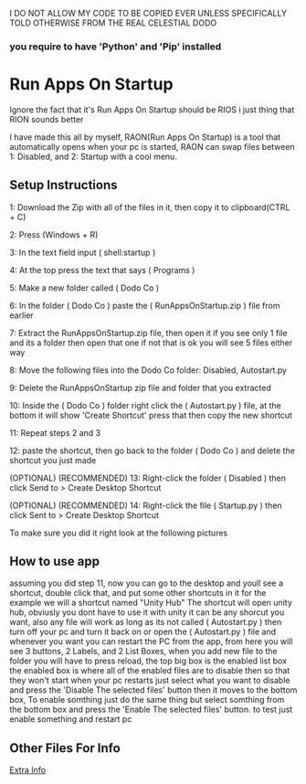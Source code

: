 I DO NOT ALLOW MY CODE TO BE COPIED EVER UNLESS SPECIFICALLY TOLD OTHERWISE FROM THE REAL CELESTIAL DODO
### you require to have 'Python' and 'Pip' installed ###
# Run Apps On Startup

Ignore the fact that it's Run Apps On Startup should be RIOS i just thing that RION sounds better
 
I have made this all by myself,
RAON(Run Apps On Startup) is a tool that automatically opens when your pc is started, RAON can swap files between 1: Disabled, and 2: Startup with a cool menu.

## Setup Instructions ##

1: Download the Zip with all of the files in it, then copy it to clipboard(CTRL + C)

2: Press (Windows + R)

3: In the text field input ( shell:startup )

4: At the top press the text that says ( Programs )

5: Make a new folder called ( Dodo Co )

6: In the folder ( Dodo Co ) paste the ( RunAppsOnStartup.zip ) file from earlier 

7: Extract the RunAppsOnStartup.zip file, then open it if you see only 1 file and its a folder then open that one if not that is ok you will see 5 files either way

8: Move the following files into the Dodo Co folder: Disabled, Autostart.py

9: Delete the RunAppsOnStartup zip file and folder that you extracted

10: Inside the ( Dodo Co ) folder right click the ( Autostart.py ) file, at the bottom it will show 'Create Shortcut' press that then copy the new shortcut

11: Repeat steps 2 and 3

12: paste the shortcut, then go back to the folder ( Dodo Co ) and delete the shortcut you just made

(OPTIONAL) (RECOMMENDED) 13: Right-click the folder ( Disabled ) then click Send to > Create Desktop Shortcut

(OPTIONAL) (RECOMMENDED) 14: Right-click the file ( Startup.py ) then click Sent to > Create Desktop Shortcut

To make sure you did it right look at the following pictures

## How to use app ##

assuming you did step 11, now you can go to the desktop and youll see a shortcut, double click that, and put some other shortcuts in it for the example we will a shortcut named "Unity Hub" The shortcut will open unity hub, obviusly you dont have to use it with unity it can be any shorcut you want, also any file will work as long as its not called ( Autostart.py ) then turn off your pc and turn it back on or open the ( Autostart.py ) file and whenever you want you can restart the PC from the app, from here you will see 3 buttons, 2 Labels, and 2 List Boxes, when you add new file to the folder you will have to press reload, the top big box is the enabled list box the enabled box is where all of the enabled files are to disable then so that they won't start when your pc restarts just select what you want to disable and press the 'Disable The selected files' button then it moves to the bottom box, To enable somthing just do the same thing but select somthing from the bottom box and press the 'Enable The selected files' button. to test just enable something and restart pc

## Other Files For Info ##

[Extra Info](https://github.com/CelestialDodo/RunAppsOnStartup/blob/main/Info-Info.md)
